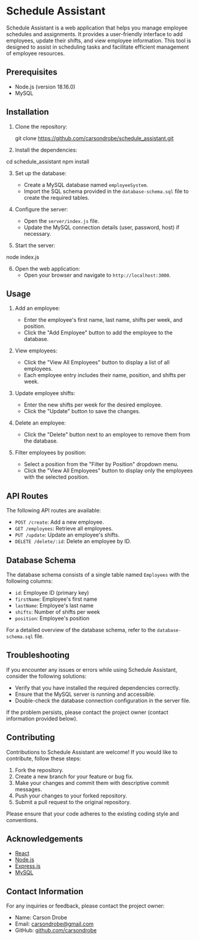 # Schedule Assistant

Schedule Assistant is a web application that helps you manage employee schedules and assignments. It provides a user-friendly interface to add employees, update their shifts, and view employee information. This tool is designed to assist in scheduling tasks and facilitate efficient management of employee resources.

## Prerequisites

- Node.js (version 18.16.0)
- MySQL

## Installation

1. Clone the repository:

   git clone https://github.com/carsondrobe/schedule_assistant.git

2. Install the dependencies:

cd schedule_assistant
npm install


3. Set up the database:
   - Create a MySQL database named `employeeSystem`.
   - Import the SQL schema provided in the `database-schema.sql` file to create the required tables.

4. Configure the server:
   - Open the `server/index.js` file.
   - Update the MySQL connection details (user, password, host) if necessary.

5. Start the server:

node index.js


6. Open the web application:
   - Open your browser and navigate to `http://localhost:3000`.

## Usage

1. Add an employee:
   - Enter the employee's first name, last name, shifts per week, and position.
   - Click the "Add Employee" button to add the employee to the database.

2. View employees:
   - Click the "View All Employees" button to display a list of all employees.
   - Each employee entry includes their name, position, and shifts per week.

3. Update employee shifts:
   - Enter the new shifts per week for the desired employee.
   - Click the "Update" button to save the changes.

4. Delete an employee:
   - Click the "Delete" button next to an employee to remove them from the database.

5. Filter employees by position:
   - Select a position from the "Filter by Position" dropdown menu.
   - Click the "View All Employees" button to display only the employees with the selected position.

## API Routes

The following API routes are available:

- `POST /create`: Add a new employee.
- `GET /employees`: Retrieve all employees.
- `PUT /update`: Update an employee's shifts.
- `DELETE /delete/:id`: Delete an employee by ID.

## Database Schema

The database schema consists of a single table named `Employees` with the following columns:

- `id`: Employee ID (primary key)
- `firstName`: Employee's first name
- `lastName`: Employee's last name
- `shifts`: Number of shifts per week
- `position`: Employee's position

For a detailed overview of the database schema, refer to the `database-schema.sql` file.

## Troubleshooting

If you encounter any issues or errors while using Schedule Assistant, consider the following solutions:

- Verify that you have installed the required dependencies correctly.
- Ensure that the MySQL server is running and accessible.
- Double-check the database connection configuration in the server file.

If the problem persists, please contact the project owner (contact information provided below).

## Contributing

Contributions to Schedule Assistant are welcome! If you would like to contribute, follow these steps:

1. Fork the repository.
2. Create a new branch for your feature or bug fix.
3. Make your changes and commit them with descriptive commit messages.
4. Push your changes to your forked repository.
5. Submit a pull request to the original repository.

Please ensure that your code adheres to the existing coding style and conventions.

## Acknowledgements

- [React](https://reactjs.org/)
- [Node.js](https://nodejs.org/)
- [Express.js](https://expressjs.com/)
- [MySQL](https://www.mysql.com/)

## Contact Information

For any inquiries or feedback, please contact the project owner:

- Name: Carson Drobe
- Email: carsondrobe@gmail.com
- GitHub: [github.com/carsondrobe](https://github.com/carsondrobe)




